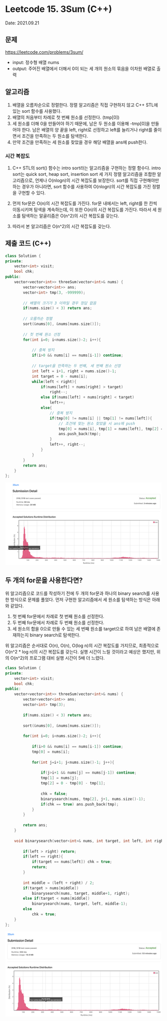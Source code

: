 # Leetcode 15. 3Sum (C++)

Date: 2021.09.21

## 문제

https://leetcode.com/problems/3sum/

- input: 정수형 배열 nums
- output: 주어진 배열에서 더해서 0이 되는 세 개의 원소의 묶음을 이차원 배열로 출력

## 알고리즘

1. 배열을 오름차순으로 정렬한다. 정렬 알고리즘은 직접 구현하지 않고 C++ STL에 있는 sort 함수를 사용했다.
2. 배열의 처음부터 차례로 첫 번째 원소를 선정한다. (tmp[0])
3. 세 원소를 더해 0을 만들어야 하기 때문에, 남은 두 원소를 이용해 -tmp[0]을 만들어야 한다. 남은 배열의 양 끝을 left, right로 선정하고 left를 늘리거나 right를 줄이면서 조건을 만족하는 두 원소를 탐색한다.
4. 만약 조건을 만족하는 세 원소를 찾았을 경우 해당 배열을 ans에 push한다.

### 시간 복잡도

1. C++ STL의 sort() 함수는 intro sort라는 알고리즘을 구현하는 정렬 함수다. intro sort는 quick sort, heap sort, insertion sort 세 가지 정렬 알고리즘을 조합한 알고리즘으로, 언제나 O(nlogn)의 시간 복잡도를 보장한다. sort를 직접 구현해야만 하는 경우가 아니라면, sort 함수를 사용하여 O(nlogn)의 시간 복잡도를 가진 정렬을 구현할 수 있다.
   
2. 먼저 for문은 O(n)의 시간 복잡도를 가진다. for문 내에서는 left, right를 한 칸씩 이동시키며 탐색을 계속하는데, 이 또한 O(n)의 시간 복잡도를 가진다. 따라서 세 원소를 탐색하는 알골리즘은 O(n^2)의 시간 복잡도를 갖는다.

3. 따라서 본 알고리즘은 O(n^2)의 시간 복잡도를 갖는다.

## 제출 코드 (C++)

```C++
class Solution {
private:
    vector<int> visit;
    bool chk;
public:
    vector<vector<int>> threeSum(vector<int>& nums) {
        vector<vector<int>> ans;
        vector<int> tmp(3, -999999);
        
        // 배열의 크기가 3 이하일 경우 정답 없음
        if(nums.size() < 3) return ans;
        
        // 오름차순 정렬
        sort(&nums[0], &nums[nums.size()]);
        
        // 첫 번째 원소 선정
        for(int i=0; i<nums.size()-2; i++){
            
            // 중복 방지
            if(i>0 && nums[i] == nums[i-1]) continue;
            
            // target을 만족하는 두 번째, 세 번째 원소 선정
            int left = i+1, right = nums.size()-1;
            int target = 0 - nums[i];
            while(left < right){
                if(nums[left] + nums[right] > target)
                    right--;
                else if(nums[left] + nums[right] < target)
                    left++;
                else{
                    // 중복 방지
                    if(tmp[0] != nums[i] || tmp[1] != nums[left]){
                        // 조건에 맞는 원소 찾았을 시 ans에 push
                        tmp[0] = nums[i], tmp[1] = nums[left], tmp[2] = nums[right];
                        ans.push_back(tmp);                        
                    }
                    left++, right--;
                }
            }
        }
        return ans;
    }
};
```

![](images/2021-09-21-22-51-26.png)

## 두 개의 for문을 사용한다면?

위 알고리즘으로 코드를 작성하기 전에 두 개의 for문과 하나의 binary search를 사용한 방식으로 문제를 풀었다. 먼저 구현한 알고리즘에서 세 원소를 탐색하는 방식은 아래와 같았다.

1. 첫 번째 for문에서 차례로 첫 번째 원소를 선정한다.
2. 두 번째 for문에서 차례로 두 번째 원소를 선정한다.
3. 세 원소의 합을 0으로 만들 수 있는 세 번째 원소를 target으로 하여 남은 배열에 존재하는지 binary search로 탐색한다.

위 알고리즘은 순서대로 O(n), O(n), O(log n)의 시간 복잡도를 가지므로, 최종적으로 O(n^2 * log n)의 시간 복잡도를 갖는다. 실행 시간이 느릴 것이라고 예상은 했지만, 위의 O(n^2)의 프로그램 대비 실행 시간이 5배 더 느렸다.

```C++
class Solution {
private:
    vector<int> visit;
    bool chk;
public:
    vector<vector<int>> threeSum(vector<int>& nums) {
        vector<vector<int>> ans;
        vector<int> tmp(3);
        
        if(nums.size() < 3) return ans;
        
        sort(&nums[0], &nums[nums.size()]);
        
        for(int i=0; i<nums.size()-2; i++){
            
            if(i>0 && nums[i] == nums[i-1]) continue;
            tmp[0] = nums[i];
            
            for(int j=i+1; j<nums.size()-1; j++){
                
                if(j>i+1 && nums[j] == nums[j-1]) continue;
                tmp[1] = nums[j];
                tmp[2] = 0 - tmp[0] - tmp[1];
                
                chk = false;
                binarysearch(nums, tmp[2], j+1, nums.size()-1);
                if(chk == true) ans.push_back(tmp);
            }
        }
        
        return ans;
    }
    
    void binarysearch(vector<int>& nums, int target, int left, int right){
        
        if(left > right) return;
        if(left == right){
            if(target == nums[left]) chk = true;
            return;
        }
        
        int middle = (left + right) / 2;
        if(target > nums[middle])
            binarysearch(nums, target, middle+1, right);
        else if(target < nums[middle])
            binarysearch(nums, target, left, middle-1);
        else
            chk = true;
    }
};
```

![](images/2021-09-21-23-19-20.png)